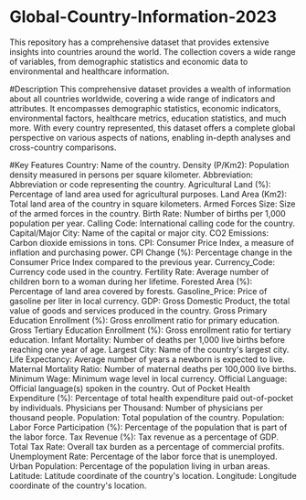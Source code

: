 # Global-Country-Information-2023
This repository has a comprehensive dataset that provides extensive insights into countries around the world. The collection covers a wide range of variables, from demographic statistics and economic data to environmental and healthcare information.

#Description
This comprehensive dataset provides a wealth of information about all countries worldwide, covering a wide range of indicators and attributes. It encompasses demographic statistics, economic indicators, environmental factors, healthcare metrics, education statistics, and much more. With every country represented, this dataset offers a complete global perspective on various aspects of nations, enabling in-depth analyses and cross-country comparisons.



#Key Features
Country: Name of the country.
Density (P/Km2): Population density measured in persons per square kilometer.
Abbreviation: Abbreviation or code representing the country.
Agricultural Land (%): Percentage of land area used for agricultural purposes.
Land Area (Km2): Total land area of the country in square kilometers.
Armed Forces Size: Size of the armed forces in the country.
Birth Rate: Number of births per 1,000 population per year.
Calling Code: International calling code for the country.
Capital/Major City: Name of the capital or major city.
CO2 Emissions: Carbon dioxide emissions in tons.
CPI: Consumer Price Index, a measure of inflation and purchasing power.
CPI Change (%): Percentage change in the Consumer Price Index compared to the previous year.
Currency_Code: Currency code used in the country.
Fertility Rate: Average number of children born to a woman during her lifetime.
Forested Area (%): Percentage of land area covered by forests.
Gasoline_Price: Price of gasoline per liter in local currency.
GDP: Gross Domestic Product, the total value of goods and services produced in the country.
Gross Primary Education Enrollment (%): Gross enrollment ratio for primary education.
Gross Tertiary Education Enrollment (%): Gross enrollment ratio for tertiary education.
Infant Mortality: Number of deaths per 1,000 live births before reaching one year of age.
Largest City: Name of the country's largest city.
Life Expectancy: Average number of years a newborn is expected to live.
Maternal Mortality Ratio: Number of maternal deaths per 100,000 live births.
Minimum Wage: Minimum wage level in local currency.
Official Language: Official language(s) spoken in the country.
Out of Pocket Health Expenditure (%): Percentage of total health expenditure paid out-of-pocket by individuals.
Physicians per Thousand: Number of physicians per thousand people.
Population: Total population of the country.
Population: Labor Force Participation (%): Percentage of the population that is part of the labor force.
Tax Revenue (%): Tax revenue as a percentage of GDP.
Total Tax Rate: Overall tax burden as a percentage of commercial profits.
Unemployment Rate: Percentage of the labor force that is unemployed.
Urban Population: Percentage of the population living in urban areas.
Latitude: Latitude coordinate of the country's location.
Longitude: Longitude coordinate of the country's location.
